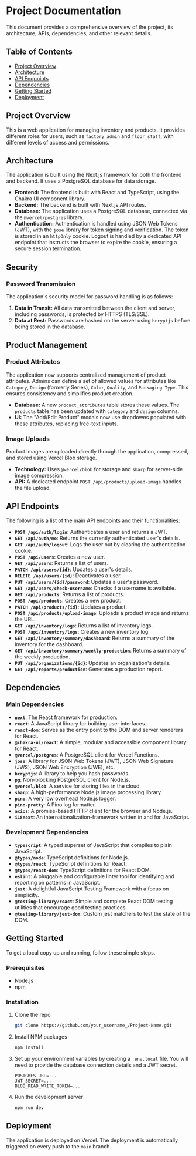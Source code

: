 # Project Documentation

This document provides a comprehensive overview of the project, its architecture, APIs, dependencies, and other relevant details.

## Table of Contents

- [Project Overview](#project-overview)
- [Architecture](#architecture)
- [API Endpoints](#api-endpoints)
- [Dependencies](#dependencies)
- [Getting Started](#getting-started)
- [Deployment](#deployment)

## Project Overview

This is a web application for managing inventory and products. It provides different roles for users, such as `factory_admin` and `floor_staff`, with different levels of access and permissions.

## Architecture

The application is built using the Next.js framework for both the frontend and backend. It uses a PostgreSQL database for data storage.

- **Frontend:** The frontend is built with React and TypeScript, using the Chakra UI component library.
- **Backend:** The backend is built with Next.js API routes.
- **Database:** The application uses a PostgreSQL database, connected via the `@vercel/postgres` library.
- **Authentication:** Authentication is handled using JSON Web Tokens (JWT), with the `jose` library for token signing and verification. The token is stored in an `httpOnly` cookie. Logout is handled by a dedicated API endpoint that instructs the browser to expire the cookie, ensuring a secure session termination.

## Security

### Password Transmission

The application's security model for password handling is as follows:

1.  **Data in Transit:** All data transmitted between the client and server, including passwords, is protected by HTTPS (TLS/SSL).
2.  **Data at Rest:** Passwords are hashed on the server using `bcryptjs` before being stored in the database.

## Product Management

### Product Attributes
The application now supports centralized management of product attributes. Admins can define a set of allowed values for attributes like `Category`, `Design` (formerly Series), `Color`, `Quality`, and `Packaging Type`. This ensures consistency and simplifies product creation.

-   **Database:** A new `product_attributes` table stores these values. The `products` table has been updated with `category` and `design` columns.
-   **UI:** The "Add/Edit Product" modals now use dropdowns populated with these attributes, replacing free-text inputs.

### Image Uploads
Product images are uploaded directly through the application, compressed, and stored using Vercel Blob storage.

-   **Technology:** Uses `@vercel/blob` for storage and `sharp` for server-side image compression.
-   **API:** A dedicated endpoint `POST /api/products/upload-image` handles the file upload.

## API Endpoints

The following is a list of the main API endpoints and their functionalities:

- **`POST /api/auth/login`**: Authenticates a user and returns a JWT.
- **`GET /api/auth/me`**: Returns the currently authenticated user's details.
- **`GET /api/auth/logout`**: Logs the user out by clearing the authentication cookie.
- **`POST /api/users`**: Creates a new user.
- **`GET /api/users`**: Returns a list of users.
- **`PATCH /api/users/{id}`**: Updates a user's details.
- **`DELETE /api/users/{id}`**: Deactivates a user.
- **`PUT /api/users/{id}/password`**: Updates a user's password.
- **`GET /api/users/check-username`**: Checks if a username is available.
- **`GET /api/products`**: Returns a list of products.
- **`POST /api/products`**: Creates a new product.
- **`PATCH /api/products/{id}`**: Updates a product.
- **`POST /api/products/upload-image`**: Uploads a product image and returns the URL.
- **`GET /api/inventory/logs`**: Returns a list of inventory logs.
- **`POST /api/inventory/logs`**: Creates a new inventory log.
- **`GET /api/inventory/summary/dashboard`**: Returns a summary of the inventory for the dashboard.
- **`GET /api/inventory/summary/weekly-production`**: Returns a summary of the weekly production.
- **`PUT /api/organizations/{id}`**: Updates an organization's details.
- **`GET /api/reports/production`**: Generates a production report.

## Dependencies

### Main Dependencies

- **`next`**: The React framework for production.
- **`react`**: A JavaScript library for building user interfaces.
- **`react-dom`**: Serves as the entry point to the DOM and server renderers for React.
- **`@chakra-ui/react`**: A simple, modular and accessible component library for React.
- **`@vercel/postgres`**: A PostgreSQL client for Vercel Functions.
- **`jose`**: A library for JSON Web Tokens (JWT), JSON Web Signature (JWS), JSON Web Encryption (JWE), etc.
- **`bcryptjs`**: A library to help you hash passwords.
- **`pg`**: Non-blocking PostgreSQL client for Node.js.
- **`@vercel/blob`**: A service for storing files in the cloud.
- **`sharp`**: A high-performance Node.js image processing library.
- **`pino`**: A very low overhead Node.js logger.
- **`pino-pretty`**: A Pino log formatter.
- **`axios`**: A promise-based HTTP client for the browser and Node.js.
- **`i18next`**: An internationalization-framework written in and for JavaScript.

### Development Dependencies

- **`typescript`**: A typed superset of JavaScript that compiles to plain JavaScript.
- **`@types/node`**: TypeScript definitions for Node.js.
- **`@types/react`**: TypeScript definitions for React.
- **`@types/react-dom`**: TypeScript definitions for React DOM.
- **`eslint`**: A pluggable and configurable linter tool for identifying and reporting on patterns in JavaScript.
- **`jest`**: A delightful JavaScript Testing Framework with a focus on simplicity.
- **`@testing-library/react`**: Simple and complete React DOM testing utilities that encourage good testing practices.
- **`@testing-library/jest-dom`**: Custom jest matchers to test the state of the DOM.

## Getting Started

To get a local copy up and running, follow these simple steps.

### Prerequisites

- Node.js
- npm

### Installation

1.  Clone the repo
    ```sh
    git clone https://github.com/your_username_/Project-Name.git
    ```
2.  Install NPM packages
    ```sh
    npm install
    ```
3.  Set up your environment variables by creating a `.env.local` file. You will need to provide the database connection details and a JWT secret.
    ```
    POSTGRES_URL=...
    JWT_SECRET=...
    BLOB_READ_WRITE_TOKEN=...
    ```
4.  Run the development server
    ```sh
    npm run dev
    ```

## Deployment

The application is deployed on Vercel. The deployment is automatically triggered on every push to the `main` branch.